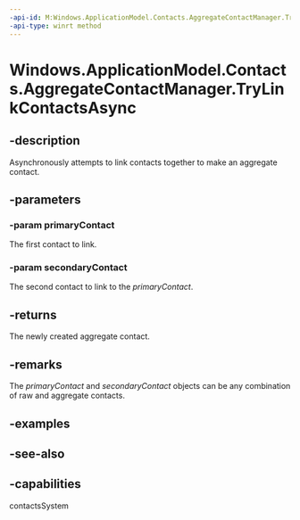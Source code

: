 ```yaml
---
-api-id: M:Windows.ApplicationModel.Contacts.AggregateContactManager.TryLinkContactsAsync(Windows.ApplicationModel.Contacts.Contact,Windows.ApplicationModel.Contacts.Contact)
-api-type: winrt method
---
```


<!-- Method syntax
public Windows.Foundation.IAsyncOperation<Windows.ApplicationModel.Contacts.Contact> TryLinkContactsAsync(Windows.ApplicationModel.Contacts.Contact primaryContact, Windows.ApplicationModel.Contacts.Contact secondaryContact)
-->

# Windows.ApplicationModel.Contacts.AggregateContactManager.TryLinkContactsAsync

## -description
Asynchronously attempts to link contacts together to make an aggregate contact.

## -parameters
### -param primaryContact
The first contact to link.

### -param secondaryContact
The second contact to link to the *primaryContact*.

## -returns
The newly created aggregate contact.

## -remarks
The *primaryContact* and *secondaryContact* objects can be any combination of raw and aggregate contacts.

## -examples

## -see-also

## -capabilities
contactsSystem
